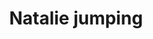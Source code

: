 ---
raw_url: https://prdwebappstorage.blob.core.windows.net/kansaspattons/images/gallery-2009-10-18/img58673.jpg
thumb_url: https://prdwebappstorage.blob.core.windows.net/kansaspattons/images/gallery-2009-10-18/thumb_img58673.jpg
index: 5
title: Natalie jumping
---